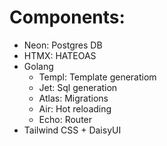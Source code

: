 # Components:

- Neon: Postgres DB
- HTMX: HATEOAS
- Golang
  - Templ: Template generatiom
  - Jet: Sql generation
  - Atlas: Migrations
  - Air: Hot reloading
  - Echo: Router
- Tailwind CSS + DaisyUI
